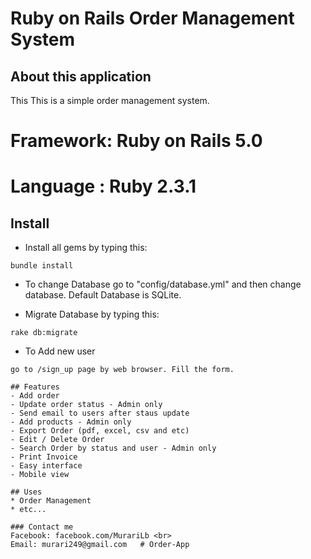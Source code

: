 # Ruby on Rails Order Management System

## About this application

This This is a simple order management system. <br>
# Framework: Ruby on Rails 5.0
# Language : Ruby 2.3.1

## Install
- Install all gems by typing this:
```
bundle install
```
- To change Database go to "config/database.yml" and then change database. Default Database is SQLite.

- Migrate Database by typing this:
```
rake db:migrate
```

- To Add new user 
```
go to /sign_up page by web browser. Fill the form. 

## Features
- Add order
- Update order status - Admin only
- Send email to users after staus update
- Add products - Admin only
- Export Order (pdf, excel, csv and etc)
- Edit / Delete Order
- Search Order by status and user - Admin only
- Print Invoice
- Easy interface
- Mobile view

## Uses
* Order Management
* etc...

### Contact me 
Facebook: facebook.com/MurariLb <br>
Email: murari249@gmail.com   # Order-App
